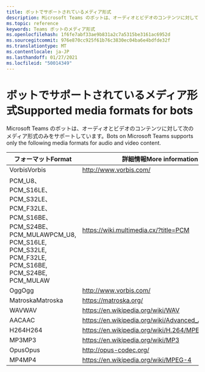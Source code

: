 ```yaml
---
title: ボットでサポートされているメディア形式
description: Microsoft Teams のボットは、オーディオとビデオのコンテンツに対して次のメディア形式のみをサポートしています。
ms.topic: reference
keywords: Teams ボットのメディア形式
ms.openlocfilehash: 1f6fe7abf33ae9b831a2c7a5315be3161ac6952d
ms.sourcegitcommit: 976e870cc925f61b76c3830ec04ba6e4bdfde32f
ms.translationtype: MT
ms.contentlocale: ja-JP
ms.lasthandoff: 01/27/2021
ms.locfileid: "50014349"
---
```

# <a name="supported-media-formats-for-bots"></a><span data-ttu-id="7ba40-104">ボットでサポートされているメディア形式</span><span class="sxs-lookup"><span data-stu-id="7ba40-104">Supported media formats for bots</span></span>

<span data-ttu-id="7ba40-105">Microsoft Teams のボットは、オーディオとビデオのコンテンツに対して次のメディア形式のみをサポートしています。</span><span class="sxs-lookup"><span data-stu-id="7ba40-105">Bots on Microsoft Teams supports only the following media formats for audio and video content.</span></span>

| <span data-ttu-id="7ba40-106">フォーマット</span><span class="sxs-lookup"><span data-stu-id="7ba40-106">Format</span></span> | <span data-ttu-id="7ba40-107">詳細情報</span><span class="sxs-lookup"><span data-stu-id="7ba40-107">More information</span></span> |
| --- | --- |
| <span data-ttu-id="7ba40-108">Vorbis</span><span class="sxs-lookup"><span data-stu-id="7ba40-108">Vorbis</span></span> | http://www.vorbis.com/ |
| <span data-ttu-id="7ba40-109">PCM_U8、PCM_S16LE、PCM_S32LE、PCM_F32LE、PCM_S16BE、PCM_S24BE、PCM_MULAW</span><span class="sxs-lookup"><span data-stu-id="7ba40-109">PCM_U8, PCM_S16LE, PCM_S32LE, PCM_F32LE, PCM_S16BE, PCM_S24BE, PCM_MULAW</span></span> | https://wiki.multimedia.cx/?title=PCM |
| <span data-ttu-id="7ba40-110">Ogg</span><span class="sxs-lookup"><span data-stu-id="7ba40-110">Ogg</span></span> | http://www.vorbis.com/ |
| <span data-ttu-id="7ba40-111">Matroska</span><span class="sxs-lookup"><span data-stu-id="7ba40-111">Matroska</span></span> | https://matroska.org/ |
| <span data-ttu-id="7ba40-112">WAV</span><span class="sxs-lookup"><span data-stu-id="7ba40-112">WAV</span></span> | https://en.wikipedia.org/wiki/WAV |
| <span data-ttu-id="7ba40-113">AAC</span><span class="sxs-lookup"><span data-stu-id="7ba40-113">AAC</span></span> | https://en.wikipedia.org/wiki/Advanced_Audio_Coding |
| <span data-ttu-id="7ba40-114">H264</span><span class="sxs-lookup"><span data-stu-id="7ba40-114">H264</span></span> | https://en.wikipedia.org/wiki/H.264/MPEG-4_AVC |
| <span data-ttu-id="7ba40-115">MP3</span><span class="sxs-lookup"><span data-stu-id="7ba40-115">MP3</span></span> | https://en.wikipedia.org/wiki/MP3 |
| <span data-ttu-id="7ba40-116">Opus</span><span class="sxs-lookup"><span data-stu-id="7ba40-116">Opus</span></span> | http://opus-codec.org/ |
| <span data-ttu-id="7ba40-117">MP4</span><span class="sxs-lookup"><span data-stu-id="7ba40-117">MP4</span></span> | https://en.wikipedia.org/wiki/MPEG-4 |
